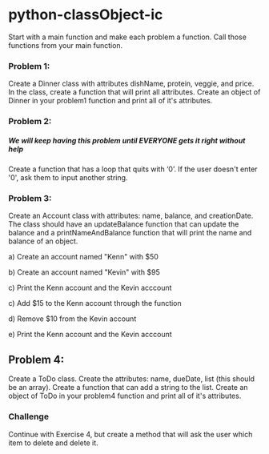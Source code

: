 # python-classObject-ic

Start with a main function and make each problem a function. Call those functions from your main function.

### Problem 1:
Create a Dinner class with attributes dishName, protein, veggie, and price. In the class, create a function that will print all attributes. Create an object of Dinner in your problem1 function and print all of it's attributes.

### Problem 2:
##### We will keep having this problem until EVERYONE gets it right without help
Create a function that has a loop that quits with ‘0’. If the user doesn't enter '0', ask them to input another string.

### Problem 3:
Create an Account class with attributes: name, balance, and creationDate. The class should have an updateBalance function that can update the balance and a printNameAndBalance function that will print the name and balance of an object.

a) Create an account named "Kenn" with $50

b) Create an account named "Kevin" with $95

c) Print the Kenn account and the Kevin acccount

c) Add $15 to the Kenn account through the function

d) Remove $10 from the Kevin account

e) Print the Kenn account and the Kevin acccount


## Problem 4:
Create a ToDo class. Create the attributes: name, dueDate, list (this should be an array). Create a function that can add a string to the list. Create an object of ToDo in your problem4 function and print all of it's attributes.

### Challenge
Continue with Exercise 4, but create a method that will ask the user which item to delete and delete it.
